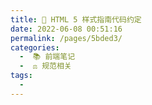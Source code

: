 ```yaml
---
title: 🛟 HTML 5 样式指南代码约定
date: 2022-06-08 00:51:16
permalink: /pages/5bded3/
categories:
  -  📚 前端笔记
  -  ⚖️ 规范相关
tags:
  - 
---
```


